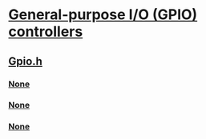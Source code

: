 # [General-purpose I/O (GPIO) controllers](../_gpio/index.md)
## [Gpio.h](index.md)
### [None](../gpio/ni-gpio-ioctl_gpio_controller_specific_function.md)
### [None](../gpio/ni-gpio-ioctl_gpio_read_pins.md)
### [None](../gpio/ni-gpio-ioctl_gpio_write_pins.md)
